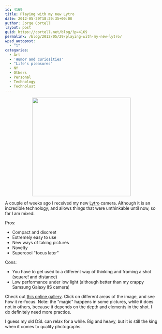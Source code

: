 ```yaml
---
id: 4169
title: Playing with my new Lytro
date: 2012-05-29T18:29:35+00:00
author: Jorge Cortell
layout: post
guid: https://cortell.net/blog/?p=4169
permalink: /blog/2012/05/29/playing-with-my-new-lytro/
wpsd_autopost:
  - "1"
categories:
  - Art
  - 'Humor and curiosities'
  - "Life's pleasures"
  - NY
  - Others
  - Personal
  - Technology
  - Technolust
---
```

<p style="text-align: center">
  <img class="aligncenter" title="my lytro" src="https://lh4.googleusercontent.com/-WjaNuQpNuX0/T7LVVG1qusE/AAAAAAAABmc/R-oIw4-hVyg/s325-c/May15201203" alt="" width="325" height="325" />
</p>

A couple of weeks ago I received my new <a title="https://www.lytro.com/" href="https://www.lytro.com/" target="_blank">Lytro</a> camera. Although it is an incredible technology, and allows things that were unthinkable until now, so far I am mixed.

Pros:

  * Compact and discreet
  * Extremely easy to use
  * New ways of taking pictures
  * Novelty
  * Supercool "focus later"

Cons:

  * You have to get used to a different way of thinking and framing a shot (square! and distance)
  * Low performance under low light (although better than my crappy Samsung Galaxy IIS camera)

Check out <a title="https://pictures.lytro.com/jcortell/stories/38582" href="https://pictures.lytro.com/jcortell/stories/38582" target="_blank">this online gallery</a>. Click on different areas of the image, and see how it re-focus. Note: the "magic" happens in some pictures, while it does not in others, because it depends on the depth and elements in the shot. I do definitely need more practice.</p> 

I guess my old DSL can relax for a while. Big and heavy, but it is still the king when it comes to quality photographs.